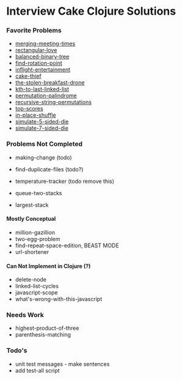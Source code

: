 # Interview Cake Clojure Solutions

### Favorite Problems
- [merging-meeting-times](merging-meeting-times/)
- [rectangular-love](rectangular-love/)
- [balanced-binary-tree](balanced-binary-tree/)
- [find-rotation-point](find-rotation-point/)
- [inflight-entertainment](inflight-entertainment/)
- [cake-thief](cake-thief/)
- [the-stolen-breakfast-drone](the-stolen-breakfast-drone/)
- [kth-to-last-linked-list](kth-to-last-linked-list/)
- [permutation-palindrome](permutation-palindrome/)
- [recursive-string-permutations](recursive-string-permutations/)
- [top-scores](top-scores/)
- [in-place-shuffle](in-place-shuffle/)
- [simulate-5-sided-die](simulate-5-sided-die/)
- [simulate-7-sided-die](simulate-7-sided-die/)

### Problems Not Completed
- making-change (todo)
- find-duplicate-files (todo?)

- temperature-tracker (todo remove this)
- queue-two-stacks
- largest-stack

#### Mostly Conceptual
- million-gazillion
- two-egg-problem
- find-repeat-space-edition, BEAST MODE
- url-shortener

#### Can Not Implement in Clojure (?)
- delete-node
- linked-list-cycles
- javascript-scope
- what's-wrong-with-this-javascript

### Needs Work
- highest-product-of-three
- parenthesis-matching

### Todo's
- unit test messages - make sentences
- add test-all script
